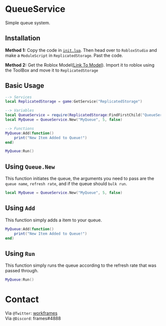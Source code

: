 # QueueService
Simple queue system.

## Installation
**Method 1:** Copy the code in [`init.lua`](/init.lua). Then head over to `RobloxStudio` and make a `ModuleScript` in `ReplicatedStorage`. Past the code.

**Method 2:** Get the Roblox Model([Link To Model](https://www.roblox.com/library/8229899380/QueueService)). Import it to roblox using the ToolBox and move it to `ReplicatedStorage`


## Basic Usage
```lua
--> Services
local ReplicatedStorage = game:GetService("ReplicatedStorage")

--> Variables
local QueueService = require(ReplicatedStorage:FindFirstChild("QueueService"))
local MyQueue = QueueService.New("MyQueue", 5, false)

--> Functions
MyQueue:Add(function()
	print("New Item Added to Queue!")
end)

MyQueue:Run()
```
## Using `Queue.New`
This function initiates the queue, the arguments you need to pass are the `queue name`, `refresh rate`, and if the queue should `bulk run`.
```lua
local MyQueue = QueueService.New("MyQueue", 5, false)
```

## Using `Add`
This function simply adds a item to your queue.
```lua
MyQueue:Add(function()
	print("New Item Added to Queue!")
end)
```

## Using `Run`
This function simply runs the queue according to the refresh rate that was passed through.
```lua
MyQueue:Run()
```

# Contact
Via `@Twitter`: [workframes](https://twitter.com/workframes) <br />
Via `@Discord`: frames#4888
